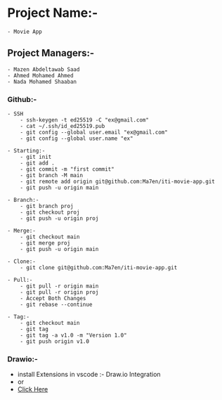 # Project Name:-

    - Movie App

## Project Managers:-

    - Mazen Abdeltawab Saad
    - Ahmed Mohamed Ahmed
    - Nada Mohamed Shaaban

### Github:-

    - SSH
        - ssh-keygen -t ed25519 -C "ex@gmail.com"
        - cat ~/.ssh/id_ed25519.pub
        - git config --global user.email "ex@gmail.com"
        - git config --global user.name "ex"

    - Starting:-
        - git init
        - git add .
        - git commit -m "first commit"
        - git branch -M main
        - git remote add origin git@github.com:Ma7en/iti-movie-app.git
        - git push -u origin main

    - Branch:-
        - git branch proj
        - git checkout proj
        - git push -u origin proj

    - Merge:-
        - git checkout main
        - git merge proj
        - git push -u origin main

    - Clone:-
        - git clone git@github.com:Ma7en/iti-movie-app.git

    - Pull:-
        - git pull -r origin main
        - git pull -r origin proj
        - Accept Both Changes
        - git rebase --continue

    - Tag:-
        - git checkout main
        - git tag
        - git tag -a v1.0 -m "Version 1.0"
        - git push origin v1.0

### Drawio:-

-   install Extensions in vscode :- Draw.io Integration
-   or
-   [Click Here](https://marketplace.visualstudio.com/items?itemName=hediet.vscode-drawio)
